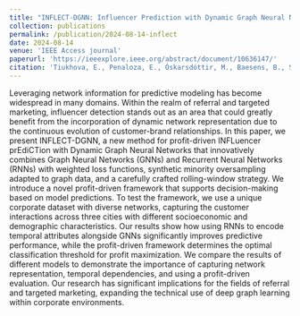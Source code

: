 ```yaml
---
title: "INFLECT-DGNN: Influencer Prediction with Dynamic Graph Neural Networks"
collection: publications
permalink: /publication/2024-08-14-inflect
date: 2024-08-14
venue: 'IEEE Access journal'
paperurl: 'https://ieeexplore.ieee.org/abstract/document/10636147/'
citation: 'Tiukhova, E., Penaloza, E., Óskarsdóttir, M., Baesens, B., Snoeck, M., & Bravo, C. (2024). INFLECT-DGNN: Influencer Prediction with Dynamic Graph Neural Networks. IEEE Access.'
---
```

Leveraging network information for predictive modeling has become widespread in many domains. Within the realm of referral and targeted marketing, influencer detection stands out as an area that could greatly benefit from the incorporation of dynamic network representation due to the continuous evolution of customer-brand relationships. In this paper, we present INFLECT-DGNN, a new method for profit-driven INFLuencer prEdiCTion with Dynamic Graph Neural Networks that innovatively combines Graph Neural Networks (GNNs) and Recurrent Neural Networks (RNNs) with weighted loss functions, synthetic minority oversampling adapted to graph data, and a carefully crafted rolling-window strategy. We introduce a novel profit-driven framework that supports decision-making based on model predictions. To test the framework, we use a unique corporate dataset with diverse networks, capturing the customer interactions across three cities with different socioeconomic and demographic characteristics. Our results show how using RNNs to encode temporal attributes alongside GNNs significantly improves predictive performance, while the profit-driven framework determines the optimal classification threshold for profit maximization. We compare the results of different models to demonstrate the importance of capturing network representation, temporal dependencies, and using a profit-driven evaluation. Our research has significant implications for the fields of referral and targeted marketing, expanding the technical use of deep graph learning within corporate environments.

